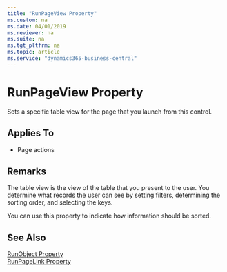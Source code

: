 ```yaml
---
title: "RunPageView Property"
ms.custom: na
ms.date: 04/01/2019
ms.reviewer: na
ms.suite: na
ms.tgt_pltfrm: na
ms.topic: article
ms.service: "dynamics365-business-central"
---
```


# RunPageView Property
Sets a specific table view for the page that you launch from this control. 
  
## Applies To  
- Page actions  
  
## Remarks  
The table view is the view of the table that you present to the user. You determine what records the user can see by setting filters, determining the sorting order, and selecting the keys.  
  
You can use this property to indicate how information should be sorted.  
  
## See Also  
[RunObject Property](devenv-runobject-property.md)   
[RunPageLink Property](devenv-runpagelink-property.md)